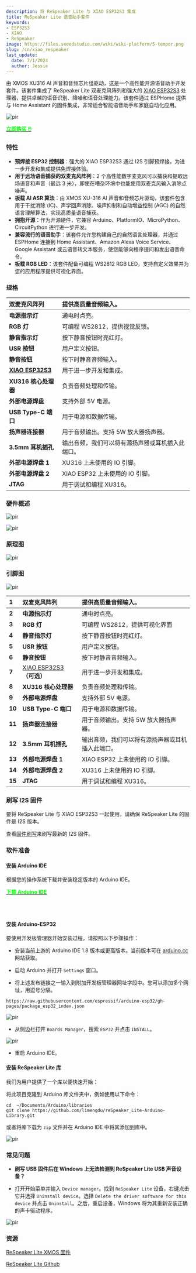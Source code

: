 ```yaml
---
description: 将 ReSpeaker Lite 与 XIAO ESP32S3 集成
title: ReSpeaker Lite 语音助手套件
keywords:
- ESP32S3
- XIAO
- ReSpeaker
image: https://files.seeedstudio.com/wiki/wiki-platform/S-tempor.png
slug: /cn/xiao_respeaker
last_update:
  date: 7/1/2024
  author: Jessie
---
```



由 XMOS XU316 AI 声音和音频芯片组驱动，这是一个高性能开源语音助手开发套件。该套件集成了 ReSpeaker Lite 双麦克风阵列和强大的 [XIAO ESP32S3](https://www.seeedstudio.com/XIAO-ESP32S3-p-5627.html) 处理器，提供卓越的语音识别、降噪和语音处理能力。该套件通过 ESPHome 提供与 Home Assistant 的固件集成，非常适合智能语音助手和家庭自动化应用。


<p style={{textAlign: 'center'}}><img src="https://files.seeedstudio.com/wiki/SenseCAP/respeaker/xiao-res.png" alt="pir" width={600} height="auto" /></p>


<div class="get_one_now_container" style={{textAlign: 'center'}}>
    <a class="get_one_now_item" href="https://www.seeedstudio.com/ReSpeaker-Lite-Voice-Assistant-Kit-p-5929.html">
            <strong><span><font color={'FFFFFF'} size={"4"}> 立即购买 🖱️</font></span></strong>
    </a>
</div>

### 特性

* **预焊接 ESP32 控制器**：强大的 XIAO ESP32S3 通过 I2S 引脚预焊接，为进一步开发和集成提供免焊接体验。
* **用于远场语音捕获的双麦克风阵列**：2 个高性能数字麦克风可以捕获和提取远场语音和声音（最远 3 米），即使在嘈杂环境中也能使用双麦克风输入消除点噪声。
* **板载 AI ASR 算法**：由 XMOS XU-316 AI 声音和音频芯片驱动，该套件包含用于干扰消除 (IC)、声学回声消除、噪声抑制和自动增益控制 (AGC) 的自然语言理解算法，实现高质量语音捕获。
* **拥抱开源**：作为开源硬件，它兼容 Arduino、PlatformIO、MicroPython、CircuitPython 进行进一步开发。
* **兼容流行的语音助手**：该套件允许您构建自己的自然语言处理器，并通过 ESPHome 连接到 Home Assistant、Amazon Alexa Voice Service、Google Assistant 或云语音转文本服务，使您能够向程序提问和发出语音命令。
* **板载 RGB LED**：该套件配备可编程 WS2812 RGB LED，支持自定义效果并为您的应用程序提供可视化界面。


### 规格

|**双麦克风阵列**|提供高质量音频输入。|
| :- | :- |
|**电源指示灯**|通电时点亮。|
|**RGB 灯**|可编程 WS2812，提供视觉反馈。|
|**静音指示灯**|按下静音按钮时亮红灯。|
|**USR 按钮**|用户定义按钮。|
|**静音按钮**|按下时静音音频输入。|
|[**XIAO ESP32S3**](https://www.seeedstudio.com/XIAO-ESP32S3-p-5627.html)|用于进一步开发和集成。|
|**XU316 核心处理器**|负责音频处理和传输。|
|**外部电源焊盘**|支持外部 5V 电源。|
|**USB Type-C 端口**|用于电源和数据传输。|
|**扬声器连接器**|用于音频输出。支持 5W 放大器扬声器。|
|**3.5mm 耳机插孔**|输出音频，我们可以将有源扬声器或耳机插入此端口。|
|**外部电源焊盘 1** |XU316 上未使用的 IO 引脚。|
|**外部电源焊盘 2**|XIAO ESP32 上未使用的 IO 引脚。|
|**JTAG**|用于调试和编程 XU316。|


### 硬件概述

<p style={{textAlign: 'center'}}><img src="https://files.seeedstudio.com/wiki/SenseCAP/respeaker/front.png" alt="pir" width={800} height="auto" /></p>
<p style={{textAlign: 'center'}}><img src="https://files.seeedstudio.com/wiki/SenseCAP/respeaker/back.png" alt="pir" width={800} height="auto" /></p>

### 原理图

<p style={{textAlign: 'center'}}><img src="https://files.seeedstudio.com/wiki/SenseCAP/respeaker/respeaker_lite_v1.0_sch_1.png" alt="pir" width={800} height="auto" /></p>

### 引脚图

<p style={{textAlign: 'center'}}><img src="https://github.com/respeaker/ReSpeaker_Lite/raw/master/doc/images/pinout.png" alt="pir" width={600} height="auto" /></p>


|**1**|**双麦克风阵列**|提供高质量音频输入。|
| :- | :- | :- |
|**2**|**电源指示灯**|通电时点亮。|
|**3**|**RGB 灯**|可编程 WS2812，提供可视化界面|
|**4**|**静音指示灯**|按下静音按钮时亮红灯。|
|**5**|**USR 按钮**|用户定义按钮。|
|**6**|**静音按钮**|按下时静音音频输入。|
|**7**|[XIAO ESP32S3](https://www.seeedstudio.com/XIAO-ESP32S3-p-5627.html) **（可选）**|用于进一步开发和集成。|
|**8**|**XU316 核心处理器**|负责音频处理和传输。|
|**9**|**外部电源焊盘**|支持外部 5V 电源。|
|**10**|**USB Type-C 端口**|用于电源和数据传输。|
|**11**|**扬声器连接器**|用于音频输出。支持 5W 放大器扬声器。|
|**12**|**3.5mm 耳机插孔**|输出音频，我们可以将有源扬声器或耳机插入此端口。|
|**13**|**外部电源焊盘 1**|XIAO ESP32 上未使用的 IO 引脚。|
|**14**|**外部电源焊盘 2**|XU316 上未使用的 IO 引脚。|
|**15**|**JTAG**|用于调试和编程 XU316。|


### 刷写 I2S 固件


要将 ReSpeaker Lite 与 XIAO ESP32S3 一起使用，请确保 ReSpeaker Lite 的固件是 I2S 版本。

查看[固件刷写](https://wiki.seeedstudio.com/cn/reSpeaker_usb_v3/#update-firmware)来刷写最新的 I2S 固件。


### 软件准备

#### 安装 Arduino IDE

根据您的操作系统下载并安装稳定版本的 Arduino IDE。

 <div class="download_arduino_container" style={{textAlign: 'center'}}>
    <a class="download_arduino_item" href="https://www.arduino.cc/en/software"><strong><span><font color={'FFFFFF'} size={"4"}>下载 Arduino IDE</font></span></strong></a>
 </div>

<br></br>


#### 安装 Arduino-ESP32

要使用开发板管理器开始安装过程，请按照以下步骤操作：

* 安装当前上游的 Arduino IDE 1.8 版本或更高版本。当前版本可在 [arduino.cc](https://www.arduino.cc/en/Main/Software) 网站获取。

* 启动 Arduino 并打开 `Settings` 窗口。


* 将上述发布链接之一输入到附加开发板管理器网址字段中。您可以添加多个网址，用逗号分隔。

```
https://raw.githubusercontent.com/espressif/arduino-esp32/gh-pages/package_esp32_index.json
```

<p style={{textAlign: 'center'}}><img src="https://files.seeedstudio.com/wiki/SenseCAP/respeaker/preference.png" alt="pir" width={800} height="auto" /></p>


* 从侧边栏打开 `Boards Manager`，搜索 `ESP32` 并点击 `INSTALL`。


<p style={{textAlign: 'center'}}><img src="https://files.seeedstudio.com/wiki/SenseCAP/respeaker/install-board.png" alt="pir" width={800} height="auto" /></p>


* 重启 Arduino IDE。


#### 安装 ReSpeaker Lite 库


我们为用户提供了一个库以便快速开始：

将此项目克隆到 Arduino 库文件夹中，例如使用以下命令：

```
cd  ~/Documents/Arduino/libraries
git clone https://github.com/limengdu/reSpeaker_Lite-Arduino-Library.git
```

或者将库下载为 `zip` 文件并在 Arduino IDE 中将其添加到库中。

<p style={{textAlign: 'center'}}><img src="https://files.seeedstudio.com/wiki/SenseCAP/respeaker/add-lib.png" alt="pir" width={600} height="auto" /></p>


### 常见问题

* **刷写 USB 固件后在 Windows 上无法检测到 ReSpeaker Lite USB 声音设备？**


- 打开开始菜单并输入 `Device manager`。找到 `ReSpeaker Lite` 设备，右键点击它并选择 `Uninstall device`。选择 `Delete the driver software for this device` 并点击 `Uninstall`。之后，重启设备，Windows 将为其重新安装正确的声卡驱动程序。

 <p style={{textAlign: 'center'}}><img src="https://github.com/respeaker/ReSpeaker_Lite/raw/master/doc/images/dfu/delete-driver.png" alt="pir" width={600} height="auto" /></p>


### 资源

[ReSpeaker Lite XMOS 固件](https://github.com/respeaker/ReSpeaker_Lite/tree/master/xmos_firmwares)

[ReSpeaker Lite Github](https://github.com/respeaker/ReSpeaker_Lite/)